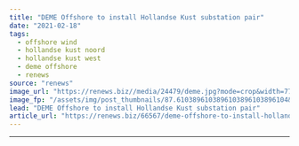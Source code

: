 ```yaml
---
title: "DEME Offshore to install Hollandse Kust substation pair"
date: "2021-02-18"
tags: 
  - offshore wind
  - hollandse kust noord
  - hollandse kust west
  - deme offshore
  - renews
source: "renews"
image_url: "https://renews.biz//media/24479/deme.jpg?mode=crop&width=770&heightratio=0.6103896103896103896103896104&slimmage=true"
image_fp: "/assets/img/post_thumbnails/87.6103896103896103896103896104&slimmage=true"
lead: "DEME Offshore to install Hollandse Kust substation pair"
article_url: "https://renews.biz/66567/deme-offshore-to-install-hollandse-kust-substation-pair/"
---
```


---
